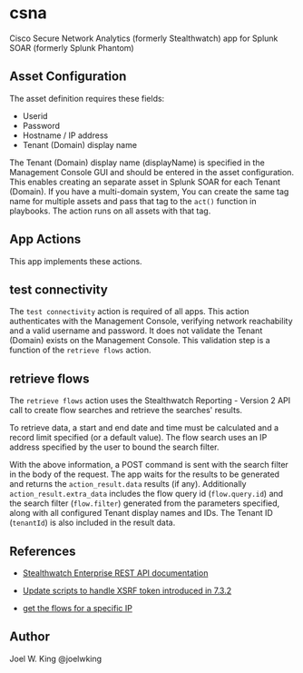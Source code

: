 # csna
Cisco Secure Network Analytics (formerly Stealthwatch) app for Splunk SOAR (formerly Splunk Phantom)

Asset Configuration
-------------------
The asset definition requires these fields:

 * Userid
 * Password
 * Hostname / IP address
 * Tenant (Domain) display name

The Tenant (Domain) display name (displayName) is specified in the Management Console GUI and should be entered in the asset configuration. This enables creating an separate asset in Splunk SOAR for each Tenant (Domain). If you have a multi-domain system, You can create the same tag name for multiple assets and pass that tag to the `act()` function in playbooks. The action runs on all assets with that tag. 

App Actions
-----------
This app implements these actions.

test connectivity
-----------------
The `test connectivity` action is required of all apps. This action authenticates with the Management Console, verifying network reachability and a valid username and password. It does not validate the Tenant (Domain) exists on the Management Console. This validation step is a function of the `retrieve flows` action.

retrieve flows
---------------
The `retrieve flows` action uses the Stealthwatch Reporting - Version 2 API call to create flow searches and retrieve the searches' results. 

To retrieve data, a start and end date and time must be calculated and a record limit specified (or a default value). The flow search uses an IP address specified by the user to bound the search filter.

With the above information, a POST command is sent with the search filter in the body of the request. The app waits for the results to be generated and returns the `action_result.data` results (if any). Additionally `action_result.extra_data` includes the flow query id (`flow.query.id`) and the search filter (`flow.filter`) generated from the parameters specified, along with all configured Tenant display names and IDs. The Tenant ID (`tenantId`) is also included in the result data. 

References
----------
 * [Stealthwatch Enterprise REST API documentation](https://developer.cisco.com/docs/stealthwatch/)

* [Update scripts to handle XSRF token introduced in 7.3.2](https://github.com/CiscoDevNet/stealthwatch-enterprise-sample-scripts/tree/handle-csrf-token/python)

* [get the flows for a specific IP](https://github.com/CiscoDevNet/stealthwatch-enterprise-sample-scripts/blob/master/python/get_flows.py)

Author
------
Joel W. King @joelwking
